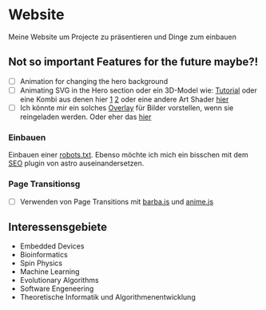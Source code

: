 # Website

Meine Website um Projecte zu präsentieren und Dinge zum einbauen

## Not so important Features for the future maybe?!

- [ ] Animation for changing the hero background
- [ ] Animating SVG in the Hero section oder ein 3D-Model wie: [Tutorial](https://simondev.teachable.com/courses/1783153/lectures/40252874) oder eine Kombi aus denen hier [1](https://www.youtube.com/watch?v=YK1Sw_hnm58) [2](https://www.youtube.com/watch?v=vM8M4QloVL0&t=780s) oder eine andere Art Shader [hier](https://www.youtube.com/watch?v=C8Cuwq1eqDw)
- [ ] Ich könnte mir ein solches [Overlay](https://codepen.io/sukratti-jain/pen/wLOqdO/) für Bilder vorstellen, wenn sie reingeladen werden. Oder eher das [hier](https://www.youtube.com/watch?v=jMVhxBB3l0w)

### Einbauen

Einbauen einer [robots.txt](https://github.com/alextim/astro-lib/tree/main/packages/astro-robots-txt#readme). Ebenso möchte ich mich ein bisschen mit dem [SEO](https://github.com/jonasmerlin/astro-seo#readme) plugin von astro auseinandersetzen.

### Page Transitionsg

- [ ] Verwenden von Page Transitions mit [barba.js](https://barba.js.org/docs/getstarted/basic-transition/) und [anime.js](https://animejs.com/)

## Interessensgebiete
- Embedded Devices
- Bioinformatics
- Spin Physics
- Machine Learning
- Evolutionary Algorithms
- Software Engeneering
- Theoretische Informatik und Algorithmenentwicklung
  
